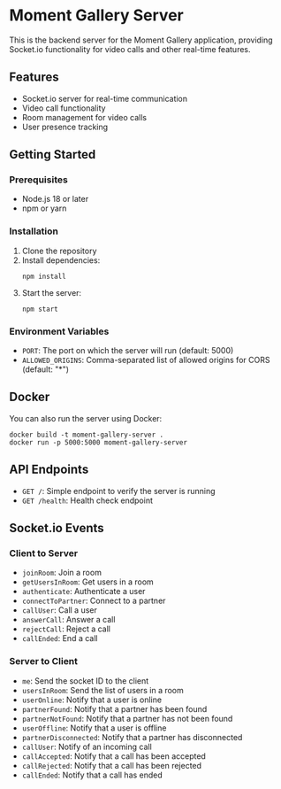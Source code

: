 # Moment Gallery Server

This is the backend server for the Moment Gallery application, providing Socket.io functionality for video calls and other real-time features.

## Features

- Socket.io server for real-time communication
- Video call functionality
- Room management for video calls
- User presence tracking

## Getting Started

### Prerequisites

- Node.js 18 or later
- npm or yarn

### Installation

1. Clone the repository
2. Install dependencies:
   ```
   npm install
   ```
3. Start the server:
   ```
   npm start
   ```

### Environment Variables

- `PORT`: The port on which the server will run (default: 5000)
- `ALLOWED_ORIGINS`: Comma-separated list of allowed origins for CORS (default: "*")

## Docker

You can also run the server using Docker:

```
docker build -t moment-gallery-server .
docker run -p 5000:5000 moment-gallery-server
```

## API Endpoints

- `GET /`: Simple endpoint to verify the server is running
- `GET /health`: Health check endpoint

## Socket.io Events

### Client to Server

- `joinRoom`: Join a room
- `getUsersInRoom`: Get users in a room
- `authenticate`: Authenticate a user
- `connectToPartner`: Connect to a partner
- `callUser`: Call a user
- `answerCall`: Answer a call
- `rejectCall`: Reject a call
- `callEnded`: End a call

### Server to Client

- `me`: Send the socket ID to the client
- `usersInRoom`: Send the list of users in a room
- `userOnline`: Notify that a user is online
- `partnerFound`: Notify that a partner has been found
- `partnerNotFound`: Notify that a partner has not been found
- `userOffline`: Notify that a user is offline
- `partnerDisconnected`: Notify that a partner has disconnected
- `callUser`: Notify of an incoming call
- `callAccepted`: Notify that a call has been accepted
- `callRejected`: Notify that a call has been rejected
- `callEnded`: Notify that a call has ended

